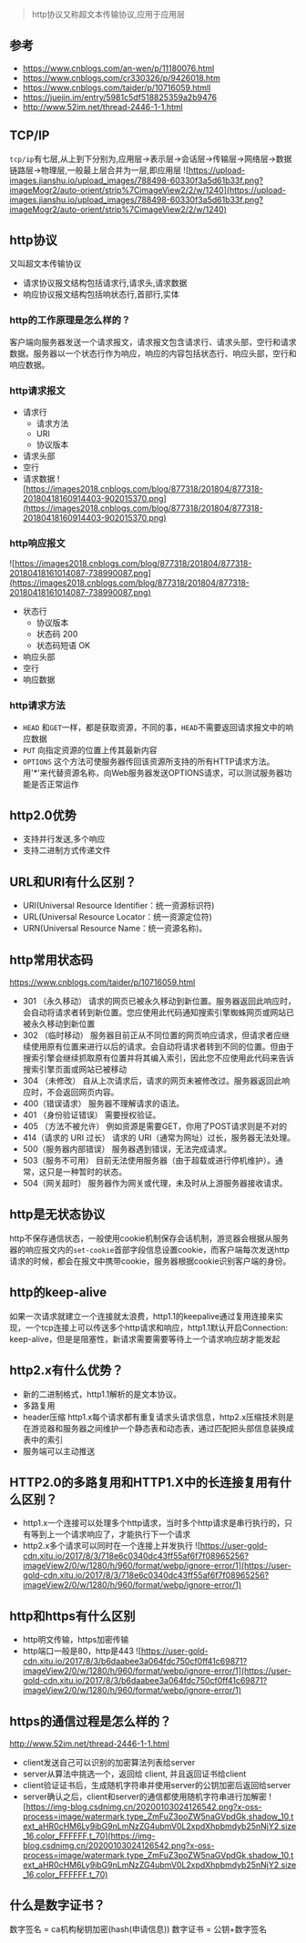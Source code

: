 > http协议又称超文本传输协议,应用于应用层

## 参考
- https://www.cnblogs.com/an-wen/p/11180076.html
- https://www.cnblogs.com/cr330326/p/9426018.htm
- https://www.cnblogs.com/taider/p/10716059.htmll
- https://juejin.im/entry/5981c5df518825359a2b9476
- http://www.52im.net/thread-2446-1-1.html

## TCP/IP
`tcp/ip`有七层,从上到下分别为,应用层->表示层->会话层->传输层->网络层->数据链路层->物理层,一般最上层合并为一层,即应用层
![https://upload-images.jianshu.io/upload_images/788498-60330f3a5d61b33f.png?imageMogr2/auto-orient/strip%7CimageView2/2/w/1240](https://upload-images.jianshu.io/upload_images/788498-60330f3a5d61b33f.png?imageMogr2/auto-orient/strip%7CimageView2/2/w/1240)

## http协议
又叫超文本传输协议
- 请求协议报文结构包括请求行,请求头,请求数据
- 响应协议报文结构包括响状态行,首部行,实体

### http的工作原理是怎么样的？
客户端向服务器发送一个请求报文，请求报文包含请求行、请求头部，空行和请求数据。服务器以一个状态行作为响应，响应的内容包括状态行、响应头部，空行和响应数据。

### http请求报文
- 请求行
	- 请求方法
	- URI
	- 协议版本 
- 请求头部
- 空行
- 请求数据
![https://images2018.cnblogs.com/blog/877318/201804/877318-20180418160914403-902015370.png](https://images2018.cnblogs.com/blog/877318/201804/877318-20180418160914403-902015370.png)

### http响应报文
![https://images2018.cnblogs.com/blog/877318/201804/877318-20180418161014087-738990087.png](https://images2018.cnblogs.com/blog/877318/201804/877318-20180418161014087-738990087.png)
- 状态行
	- 协议版本
	- 状态码 200
	- 状态码短语 OK 
- 响应头部
- 空行
- 响应数据

### http请求方法
- `HEAD` 和`GET`一样，都是获取资源，不同的事，`HEAD`不需要返回请求报文中的响应数据
- `PUT` 向指定资源的位置上传其最新内容
- `OPTIONS` 这个方法可使服务器传回该资源所支持的所有HTTP请求方法。用'*'来代替资源名称，向Web服务器发送OPTIONS请求，可以测试服务器功能是否正常运作

## http2.0优势
- 支持并行发送,多个响应
- 支持二进制方式传递文件

## URL和URI有什么区别？
- URI(Universal Resource Identifier：统一资源标识符)
- URL(Universal Resource Locator：统一资源定位符)
- URN(Universal Resource Name：统一资源名称)。


## http常用状态码
https://www.cnblogs.com/taider/p/10716059.html
- 301 （永久移动）  请求的网页已被永久移动到新位置。服务器返回此响应时，会自动将请求者转到新位置。您应使用此代码通知搜索引擎蜘蛛网页或网站已被永久移动到新位置
- 302 （临时移动） 服务器目前正从不同位置的网页响应请求，但请求者应继续使用原有位置来进行以后的请求。会自动将请求者转到不同的位置。但由于搜索引擎会继续抓取原有位置并将其编入索引，因此您不应使用此代码来告诉搜索引擎页面或网站已被移动
- 304 （未修改） 自从上次请求后，请求的网页未被修改过。服务器返回此响应时，不会返回网页内容。
- 400（错误请求） 服务器不理解请求的语法。 
- 401 （身份验证错误） 需要授权验证。
- 405 （方法不被允许） 例如资源是需要GET，你用了POST请求则是不对的
- 414（请求的 URI 过长） 请求的 URI（通常为网址）过长，服务器无法处理。
- 500（服务器内部错误）  服务器遇到错误，无法完成请求。
- 503（服务不可用） 目前无法使用服务器（由于超载或进行停机维护）。通常，这只是一种暂时的状态。
- 504（网关超时）  服务器作为网关或代理，未及时从上游服务器接收请求。

## http是无状态协议
http不保存通信状态，一般使用cookie机制保存会话机制，游览器会根据从服务器的响应报文内的`set-cookie`首部字段信息设置cookie，而客户端每次发送http请求的时候，都会在报文中携带cookie，服务器根据cookie识别客户端的身份。

## http的keep-alive
如果一次请求就建立一个连接就太浪费，http1.1的keepalive通过复用连接来实现，一个tcp连接上可以传送多个http请求和响应，http1.1默认开启Connection: keep-alive，但是是阻塞性，新请求需要需要等待上一个请求响应胡才能发起

## http2.x有什么优势？
- 新的二进制格式，http1.1解析的是文本协议。
- 多路复用
- header压缩 http1.x每个请求都有重复请求头请求信息，http2.x压缩技术则是在游览器和服务器之间维护一个静态表和动态表，通过匹配把头部信息装换成表中的索引
- 服务端可以主动推送

## HTTP2.0的多路复用和HTTP1.X中的长连接复用有什么区别？
- http1.x一个连接可以处理多个http请求，当时多个http请求是串行执行的，只有等到上一个请求响应了，才能执行下一个请求
- http2.x多个请求可以同时在一个连接上并发执行
![https://user-gold-cdn.xitu.io/2017/8/3/718e6c0340dc43ff55af6f7f08965256?imageView2/0/w/1280/h/960/format/webp/ignore-error/1](https://user-gold-cdn.xitu.io/2017/8/3/718e6c0340dc43ff55af6f7f08965256?imageView2/0/w/1280/h/960/format/webp/ignore-error/1)

## http和https有什么区别
- http明文传输，https加密传输
- http端口一般是80，http是443
![https://user-gold-cdn.xitu.io/2017/8/3/b6daabee3a064fdc750cf0ff41c69871?imageView2/0/w/1280/h/960/format/webp/ignore-error/1](https://user-gold-cdn.xitu.io/2017/8/3/b6daabee3a064fdc750cf0ff41c69871?imageView2/0/w/1280/h/960/format/webp/ignore-error/1)

## https的通信过程是怎么样的？
http://www.52im.net/thread-2446-1-1.html
- client发送自己可以识别的加密算法列表给server
- server从算法中挑选一个，返回给 client, 并且返回证书给client
- client验证证书后，生成随机字符串并使用server的公钥加密后返回给server
- server确认之后，client和server的通信都使用随机字符串进行加解密
![https://img-blog.csdnimg.cn/20200103024126542.png?x-oss-process=image/watermark,type_ZmFuZ3poZW5naGVpdGk,shadow_10,text_aHR0cHM6Ly9ibG9nLmNzZG4ubmV0L2xpdXhpbmdyb25nNjY2,size_16,color_FFFFFF,t_70](https://img-blog.csdnimg.cn/20200103024126542.png?x-oss-process=image/watermark,type_ZmFuZ3poZW5naGVpdGk,shadow_10,text_aHR0cHM6Ly9ibG9nLmNzZG4ubmV0L2xpdXhpbmdyb25nNjY2,size_16,color_FFFFFF,t_70)

## 什么是数字证书？
数字签名 = ca机构秘钥加密(hash(申请信息))
数字证书 = 公钥+数字签名
